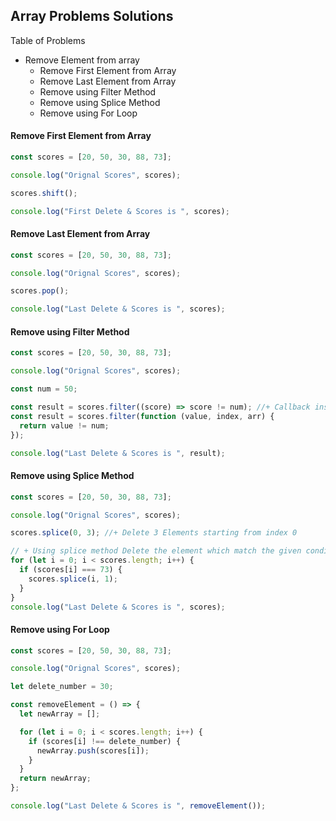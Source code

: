 ## Array Problems Solutions

Table of Problems

- Remove Element from array
  - Remove First Element from Array
  - Remove Last Element from Array
  - Remove using Filter Method
  - Remove using Splice Method
  - Remove using For Loop

#### Remove First Element from Array

```javascript
const scores = [20, 50, 30, 88, 73];

console.log("Orignal Scores", scores);

scores.shift();

console.log("First Delete & Scores is ", scores);
```

#### Remove Last Element from Array

```javascript
const scores = [20, 50, 30, 88, 73];

console.log("Orignal Scores", scores);

scores.pop();

console.log("Last Delete & Scores is ", scores);
```

#### Remove using Filter Method

```javascript
const scores = [20, 50, 30, 88, 73];

console.log("Orignal Scores", scores);

const num = 50;

const result = scores.filter((score) => score != num); //+ Callback inside the filter. You can pass this outside the filter.
const result = scores.filter(function (value, index, arr) {
  return value != num;
});

console.log("Last Delete & Scores is ", result);
```

#### Remove using Splice Method

```javascript
const scores = [20, 50, 30, 88, 73];

console.log("Orignal Scores", scores);

scores.splice(0, 3); //+ Delete 3 Elements starting from index 0

// + Using splice method Delete the element which match the given condition
for (let i = 0; i < scores.length; i++) {
  if (scores[i] === 73) {
    scores.splice(i, 1);
  }
}
console.log("Last Delete & Scores is ", scores);
```

#### Remove using For Loop

```javascript
const scores = [20, 50, 30, 88, 73];

console.log("Orignal Scores", scores);

let delete_number = 30;

const removeElement = () => {
  let newArray = [];

  for (let i = 0; i < scores.length; i++) {
    if (scores[i] !== delete_number) {
      newArray.push(scores[i]);
    }
  }
  return newArray;
};

console.log("Last Delete & Scores is ", removeElement());
```
